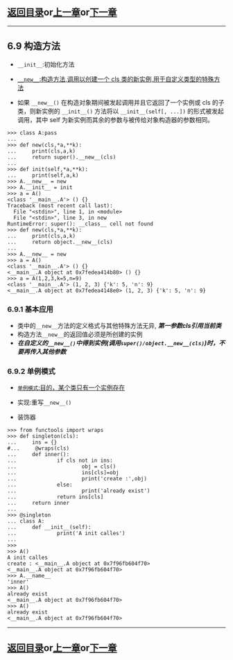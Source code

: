 ## [返回目录][catalogue]or[上一章][pre_chap]or[下一章][next_chap]
-----------------------------------------------------------------------------------


## 6.9 构造方法



+ `__init__`:初始化方法
+ [`__new__`:构造方法,调用以创建一个 cls 类的新实例,用于自定义类型的特殊方法](https://docs.python.org/zh-cn/3/reference/datamodel.html#object.__new__)

+ 如果 `__new__()` 在构造对象期间被发起调用并且它返回了一个实例或 cls 的子类，则新实例的 `__init__()` 方法将以 `__init__(self[, ...])` 的形式被发起调用，其中 self 为新实例而其余的参数与被传给对象构造器的参数相同。


```doctest
>>> class A:pass
... 
>>> def new(cls,*a,**k):
...     print(cls,a,k)
...     return super().__new__(cls)
... 
>>> def init(self,*a,**k):
...     print(self,a,k)
>>> A.__new__ = new
>>> A.__init__ = init
>>> a = A()
<class '__main__.A'> () {}
Traceback (most recent call last):
  File "<stdin>", line 1, in <module>
  File "<stdin>", line 3, in new
RuntimeError: super(): __class__ cell not found
>>> def new(cls,*a,**k):
...     print(cls,a,k)
...     return object.__new__(cls)
... 
>>> A.__new__ = new
>>> a = A()
<class '__main__.A'> () {}
<__main__.A object at 0x7fedea414b80> () {}
>>> a = A(1,2,3,k=5,n=9)
<class '__main__.A'> (1, 2, 3) {'k': 5, 'n': 9}
<__main__.A object at 0x7fedea4148e0> (1, 2, 3) {'k': 5, 'n': 9}
```



### 6.9.1 基本应用

+ 类中的`__new__`方法的定义格式与其他特殊方法无异, ***第一参数cls引用当前类***
+ 构造方法`__new__`的返回值必须是所创建的实例
+ ***在自定义的`__new__()`中得到实例(调用`super()/object.__new__(cls)`)时，不要再传入其他参数***







### 6.9.2 单例模式


+ [`单例模式`:目的，某个类只有一个实例存在](https://www.runoob.com/design-pattern/singleton-pattern.html)
+ 实现:重写`__new__()`




+ 装饰器

```doctest
>>> from functools import wraps
>>> def singleton(cls): 
...     ins = {}
#...     @wraps(cls)
...     def inner():
...             if cls not in ins:
...                     obj = cls()
...                     ins[cls]=obj
...                     print('create :',obj)
...             else:
...                     print('already exist')
...             return ins[cls]
...     return inner
... 
>>> @singleton
... class A:
...     def __init__(self):
...             print('A init calles')
... 
>>> 
>>> A()
A init calles
create : <__main__.A object at 0x7f96fb604f70>
<__main__.A object at 0x7f96fb604f70>
>>> A.__name__
'inner'
>>> A()
already exist
<__main__.A object at 0x7f96fb604f70>
>>> A()
already exist
<__main__.A object at 0x7f96fb604f70>
```



-----------------------------------------------------------------------------------
## [返回目录][catalogue]or[上一章][pre_chap]or[下一章][next_chap]
[pre_chap]: 2021-01-21-chap0.md
[next_chap]: 2021-01-21-chap2.md
[catalogue]: 2021-01-21-catalogue.md
